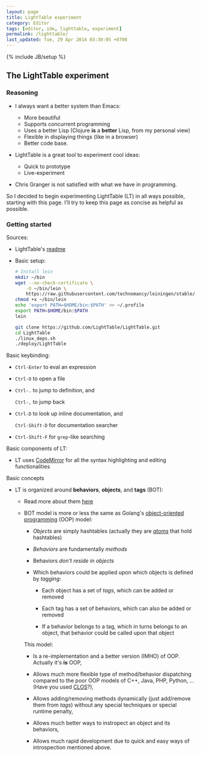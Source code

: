 ```yaml
---
layout: page
title: LightTable experiment
category: Editor
tags: [editor, ide, lighttable, experiment]
permalink: /lighttable/
last_updated: Tue, 29 Apr 2014 03:30:05 +0700
---
```

{% include JB/setup %}

## The LightTable experiment ##

### Reasoning ###

* I always want a better system than Emacs:
  - More beautiful
  - Supports concurrent programming
  - Uses a better Lisp (Clojure **is** a **better** Lisp, from my personal
    view)
  - Flexible in displaying things (like in a browser)
  - Better code base.

* LightTable is a great tool to experiment cool ideas:
  - Quick to prototype
  - Live-experiment

* Chris Granger is not satisfied with what we have in programming.

So I decided to begin experimenting LightTable (LT) in all ways possible,
starting with this page.  I'll try to keep this page as concise as helpful as
possible.

### Getting started ###

Sources:

* LightTable's
  [readme](https://github.com/LightTable/LightTable/blob/master/README.md)

* Basic setup:

  ```sh
  # Install lein
  mkdir ~/bin
  wget --no-check-certificate \
      -O ~/bin/lein \
      https://raw.githubusercontent.com/technomancy/leiningen/stable/bin/lein
  chmod +x ~/bin/lein
  echo 'export PATH=$HOME/bin:$PATH' >> ~/.profile
  export PATH=$HOME/bin:$PATH
  lein

  git clone https://github.com/LightTable/LightTable.git
  cd LightTable
  ./linux_deps.sh
  ./deploy/LightTable
  ```

Basic keybinding:

* `Ctrl-Enter` to eval an expression

* `Ctrl-O` to open a file

* `Ctrl-.` to jump to definition, and

  `Ctrl-,` to jump back

* `Ctrl-D` to look up inline documentation, and

  `Ctrl-Shift-D` for documentation searcher

* `Ctrl-Shift-F` for `grep`-like searching

Basic components of LT:

* LT uses [CodeMirror](http://codemirror.net/) for all the syntax highlighting
  and editing functionalities

Basic concepts

* LT is organized around **behaviors**, **objects**, and **tags** (BOT):

  * Read more about them
    [here](http://www.chris-granger.com/2013/01/24/the-ide-as-data/)

  * BOT model is more or less the same as Golang's
    [object-oriented programming](http://en.wikipedia.org/wiki/Object-oriented_programming)
    (OOP) model:

    * *Objects* are simply hashtables (actually they are
      [*atoms*](http://clojure.org/atoms) that hold hashtables)

    * *Behaviors* are fundamentally *methods*

    * Behaviors *don't reside in objects*

    * Which behaviors could be applied upon which objects is defined by
      *tagging*:

      - Each object has a set of *tags*, which can be added or removed

      - Each tag has a set of behaviors, which can also be added or removed

      - If a behavior belongs to a tag, which in turns belongs to an object,
        that behavior could be called upon that object

    This model:

    * Is a re-implementation and a better version (IMHO) of OOP.  Actually
      it's **is** OOP,

    * Allows much more flexible type of method/behavior dispatching compared
      to the poor OOP models of C++, Java, PHP, Python, ...  (Have you used
      [CLOS](http://en.wikipedia.org/wiki/Common_Lisp_Object_System)?),

    * Allows adding/removing methods dynamically (just add/remove them from
      *tags*) without any special techniques or special runtime penalty,

    * Allows much better ways to instropect an object and its behaviors,

    * Allows much rapid development due to quick and easy ways of
      introspection mentioned above.

